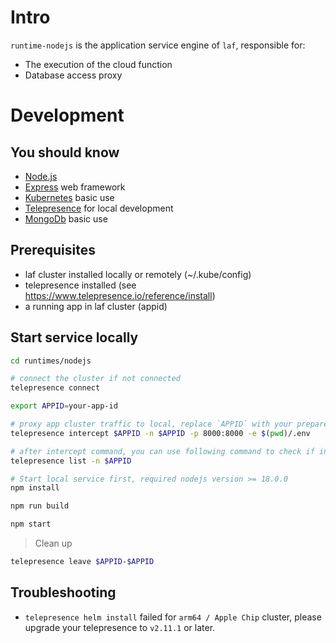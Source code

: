 
# Intro

`runtime-nodejs` is the application service engine of `laf`, responsible for:

- The execution of the cloud function
- Database access proxy

# Development

## You should know

- [Node.js](https://nodejs.org/en/docs)
- [Express](https://expressjs.com) web framework
- [Kubernetes](https://kubernetes.io) basic use
- [Telepresence](https://www.telepresence.io) for local development
- [MongoDb](https://docs.mongodb.com) basic use

## Prerequisites

- laf cluster installed locally or remotely (~/.kube/config)
- telepresence installed (see https://www.telepresence.io/reference/install)
- a running app in laf cluster (appid)

## Start service locally

```sh
cd runtimes/nodejs

# connect the cluster if not connected
telepresence connect

export APPID=your-app-id

# proxy app cluster traffic to local, replace `APPID` with your prepared appid
telepresence intercept $APPID -n $APPID -p 8000:8000 -e $(pwd)/.env

# after intercept command, you can use following command to check if intercept active
telepresence list -n $APPID

# Start local service first, required nodejs version >= 18.0.0
npm install

npm run build

npm start

```

> Clean up

```bash
telepresence leave $APPID-$APPID
```

## Troubleshooting

- `telepresence helm install` failed for `arm64 / Apple Chip` cluster, please upgrade your telepresence to `v2.11.1` or later.
